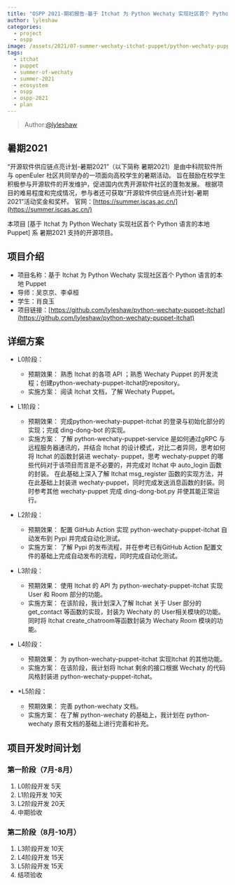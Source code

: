 ```yaml
---
title: "OSPP 2021-期初报告-基于 Itchat 为 Python Wechaty 实现社区首个 Python 语言的本地 Puppet"
author: lyleshaw
categories:
  - project
  - ospp
image: /assets/2021/07-summer-wechaty-itchat-puppet/python-wechaty-puppet-itchat.png
tags:
  - itchat
  - puppet
  - summer-of-wechaty
  - summer-2021
  - ecosystem
  - ospp
  - ospp-2021
  - plan
---
```

> Author:[@lyleshaw](https://github.com/lyleshaw)

## 暑期2021

“开源软件供应链点亮计划-暑期2021”（以下简称 暑期2021）是由中科院软件所与 openEuler 社区共同举办的一项面向高校学生的暑期活动。
旨在鼓励在校学生积极参与开源软件的开发维护，促进国内优秀开源软件社区的蓬勃发展。
根据项目的难易程度和完成情况，参与者还可获取“开源软件供应链点亮计划-暑期2021”活动奖金和奖杯。
官网：[https://summer.iscas.ac.cn/](https://summer.iscas.ac.cn/)

本项目 [基于 Itchat 为 Python Wechaty 实现社区首个 Python 语言的本地 Puppet] 系 暑期2021 支持的开源项目。

## 项目介绍

- 项目名称：基于 Itchat 为 Python Wechaty 实现社区首个 Python 语言的本地 Puppet
- 导师：吴京京、李卓桓
- 学生：肖良玉
- 项目链接：[https://github.com/lyleshaw/python-wechaty-puppet-itchat](https://github.com/lyleshaw/python-wechaty-puppet-itchat)
  
## 详细方案

- L0阶段：
  - 预期效果：
    熟悉 Itchat 的各项 API ；熟悉 Wechaty Puppet 的开发流程；创建python-wechaty-puppet-itchat的repository。
  - 实施方案：
    阅读 Itchat 文档，了解 Wechaty Puppet。

- L1阶段：
  - 预期效果：
    完成python-wechaty-puppet-itchat 的登录与初始化部分的实现；完成 ding-dong-bot 的实现。
  - 实施方案：
    了解 python-wechaty-puppet-service 是如何通过gRPC 与远程服务器通讯的，并结合 Itchat 的设计模式，对比二者异同，思考如何将 Itchat 的函数封装进 wechaty- puppet，思考 wechaty-puppet 的哪些代码对于该项目而言是不必要的，并完成对 Itchat 中 auto_login 函数的封装。
    在此基础上深入了解 Itchat msg_register 函数的实现方法，并在此基础上封装进 wechaty-puppet，同时完成发送消息函数的封装。同时参考其他 wechaty-puppet 完成 ding-dong-bot.py 并使其能正常运行。

- L2阶段：
  - 预期效果：
    配置 GitHub Action 实现 python-wechaty-puppet-itchat 自动发布到 Pypi 并完成自动化测试。
  - 实施方案：
    了解 Pypi 的发布流程，并在参考已有GitHub Action 配置文件的基础上完成自动发布的流程，同时完成自动化测试。

- L3阶段：
  - 预期效果：
    使用 Itchat 的 API 为 python-wechaty-puppet-itchat 实现User 和 Room 部分的功能。
  - 实施方案：
    在该阶段，我计划深入了解 Itchat 关于 User 部分的 get_contact 等函数的实现，封装为 Wechaty 的 User相关模块的功能。同时将 Itchat create_chatroom等函数封装为 Wechaty Room 模块的功能。

- L4阶段：
  - 预期效果：
    为 python-wechaty-puppet-itchat 实现Itchat 的其他功能。
  - 实施方案：
    在该阶段，我计划将 Itchat 剩余的接口根据 Wechaty 的代码风格封装进 python-wechaty-puppet-itchat。

- *L5阶段：
  - 预期效果：
    完善 python-wechaty 文档。
  - 实施方案：
    在了解 python-wechaty 的基础上，我计划在 python-wechaty 原有文档的基础上进行完善和补充。

## 项目开发时间计划

### 第一阶段（7月-8月）

1. L0阶段开发 5天
2. L1阶段开发 10天
3. L2阶段开发 20天
4. 中期验收

### 第二阶段（8月-10月）

1. L3阶段开发 10天
2. L4阶段开发 15天
3. L5阶段开发 15天
4. 结项验收
